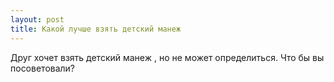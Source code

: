 ```yaml
---
layout: post 
title: Какой лучше взять детский манеж 
--- 
```

Друг хочет взять детский манеж , но не может определиться. Что бы вы посоветовали?
